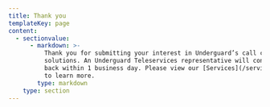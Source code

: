 ```yaml
---
title: Thank you
templateKey: page
content:
  - sectionvalue:
      - markdown: >-
          Thank you for submitting your interest in Underguard’s call center
          solutions. An Underguard Teleservices representative will contact you
          back within 1 business day. Please view our [Services](/services) page
          to learn more.
        type: markdown
    type: section
---
```


